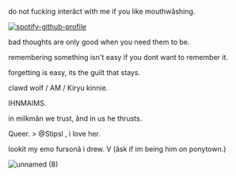 do not fucking interăct with me if you like mouthwăshing.

  [![spotify-github-profile](https://spotify-github-profile.kittinanx.com/api/view?uid=31rzflal5les5uvjvxd4vaahbewq&cover_image=true&theme=default&show_offline=false&background_color=001eff&interchange=true)](https://github.com/kittinan/spotify-github-profile)
  
  
bad thoughts are only good when you need them to be.

remembering something isn't easy if you dont want to remember it.

forgetting is easy, its the guilt that stays.


clawd wolf / AM / Kiryu kinnie.

IHNMAIMS.

in milkmăn we trust, ănd in us he thrusts.

Queer. > @Stipsl , i love her.


lookit my emo fursonă i drew. V (ăsk if im being him on ponytown.)

![unnamed (8)](https://github.com/user-attachments/assets/6e7cecb2-15f5-49e2-9d61-9b4a87a4b4fe)

